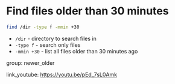 # Find files older than 30 minutes

```bash
find /dir -type f -mmin +30
```

- `/dir` - directory to search files in
- `-type f` - search only files
- `-mmin +30` - list all files older than 30 minutes ago

group: newer_older


link_youtube: https://youtu.be/pEd_7sL0Amk
